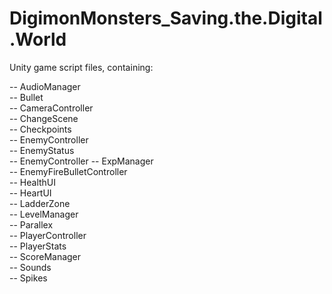 # DigimonMonsters_Saving.the.Digital.World

Unity game script files, containing:
  
-- AudioManager  
-- Bullet  
-- CameraController  
-- ChangeScene  
-- Checkpoints  
-- EnemyController    
-- EnemyStatus  
-- EnemyController
-- ExpManager  
-- EnemyFireBulletController  
-- HealthUI  
-- HeartUI  
-- LadderZone  
-- LevelManager  
-- Parallex  
-- PlayerController  
-- PlayerStats  
-- ScoreManager  
-- Sounds  
-- Spikes  
